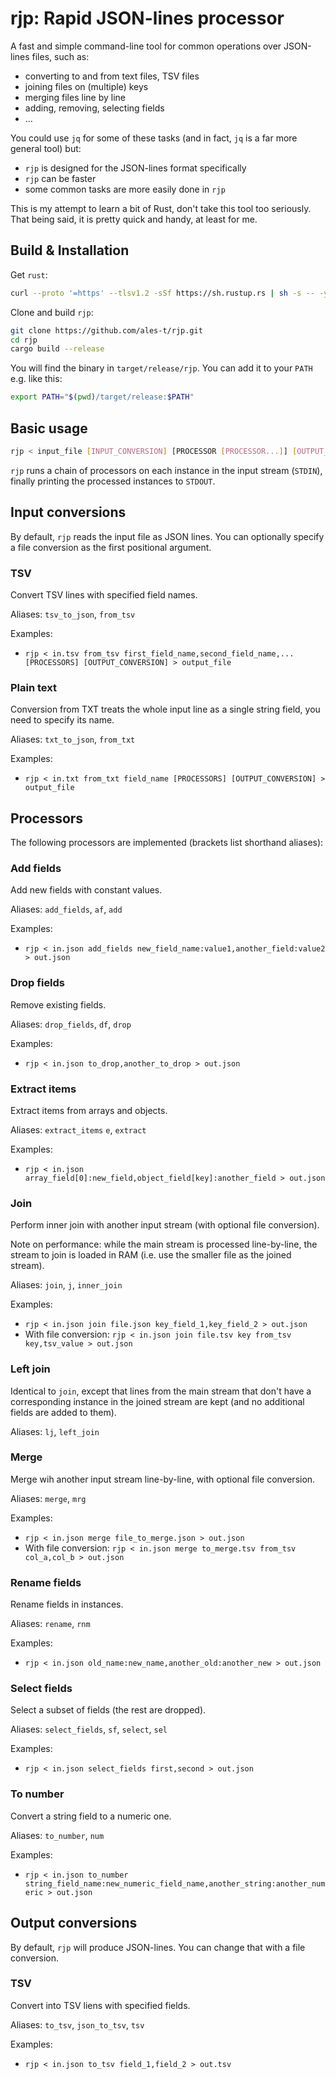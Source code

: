 rjp: Rapid JSON-lines processor
===============================

A fast and simple command-line tool for common operations over JSON-lines files, such as:

* converting to and from text files, TSV files
* joining files on (multiple) keys
* merging files line by line
* adding, removing, selecting fields
* ...

You could use `jq` for some of these tasks (and in fact, `jq` is a far more general tool) but:

* `rjp` is designed for the JSON-lines format specifically
* `rjp` can be faster
* some common tasks are more easily done in `rjp`

This is my attempt to learn a bit of Rust, don't take this tool too seriously. That being said,
it is pretty quick and handy, at least for me.

## Build & Installation

Get `rust`:

```bash
curl --proto '=https' --tlsv1.2 -sSf https://sh.rustup.rs | sh -s -- -y
```

Clone and build `rjp`:

```bash
git clone https://github.com/ales-t/rjp.git
cd rjp
cargo build --release
```

You will find the binary in `target/release/rjp`. You can add it to your `PATH` e.g. like this:

```bash
export PATH="$(pwd)/target/release:$PATH"
```

## Basic usage

```bash
rjp < input_file [INPUT_CONVERSION] [PROCESSOR [PROCESSOR...]] [OUTPUT_CONVERSION] > output_file
```

`rjp` runs a chain of processors on each instance in the input stream (`STDIN`), finally printing
the processed instances to `STDOUT`.

## Input conversions

By default, `rjp` reads the input file as JSON lines. You can optionally specify a file conversion
as the first positional argument.

### TSV

Convert TSV lines with specified field names.

Aliases: `tsv_to_json`, `from_tsv`

Examples:

* `rjp < in.tsv from_tsv first_field_name,second_field_name,... [PROCESSORS] [OUTPUT_CONVERSION] > output_file`

### Plain text

Conversion from TXT treats the whole input line as a single string field, you need to specify its
name.

Aliases: `txt_to_json`, `from_txt`

Examples:

* `rjp < in.txt from_txt field_name [PROCESSORS] [OUTPUT_CONVERSION] > output_file`

## Processors

The following processors are implemented (brackets list shorthand aliases):

### Add fields

Add new fields with constant values.

Aliases: `add_fields`, `af`, `add`

Examples:

* `rjp < in.json add_fields new_field_name:value1,another_field:value2 > out.json`

### Drop fields

Remove existing fields.

Aliases: `drop_fields`, `df`, `drop`

Examples:

* `rjp < in.json to_drop,another_to_drop > out.json`

### Extract items

Extract items from arrays and objects.

Aliases: `extract_items` `e`, `extract`

Examples:

* `rjp < in.json array_field[0]:new_field,object_field[key]:another_field > out.json`

### Join

Perform inner join with another input stream (with optional file conversion).

Note on performance: while the main stream is processed line-by-line, the stream to join is loaded
in RAM (i.e. use the smaller file as the joined stream).

Aliases: `join`, `j`, `inner_join`

Examples:

* `rjp < in.json join file.json key_field_1,key_field_2 > out.json`
* With file conversion: `rjp < in.json join file.tsv key from_tsv key,tsv_value > out.json`

### Left join

Identical to `join`, except that lines from the main stream that don't have a corresponding instance
in the joined stream are kept (and no additional fields are added to them).

Aliases: `lj`, `left_join`

### Merge

Merge wih another input stream line-by-line, with optional file conversion.

Aliases: `merge`, `mrg`

Examples:

* `rjp < in.json merge file_to_merge.json > out.json`
* With file conversion: `rjp < in.json merge to_merge.tsv from_tsv col_a,col_b > out.json`

### Rename fields

Rename fields in instances.

Aliases: `rename`, `rnm`

Examples:

* `rjp < in.json old_name:new_name,another_old:another_new > out.json`

### Select fields

Select a subset of fields (the rest are dropped).

Aliases: `select_fields`, `sf`, `select`, `sel`

Examples:

* `rjp < in.json select_fields first,second > out.json`

### To number

Convert a string field to a numeric one.

Aliases: `to_number`, `num`

Examples:

* `rjp < in.json to_number string_field_name:new_numeric_field_name,another_string:another_numeric > out.json`

## Output conversions

By default, `rjp` will produce JSON-lines. You can change that with a file conversion.

### TSV

Convert into TSV liens with specified fields.

Aliases: `to_tsv`, `json_to_tsv`, `tsv`

Examples:

* `rjp < in.json to_tsv field_1,field_2 > out.tsv`